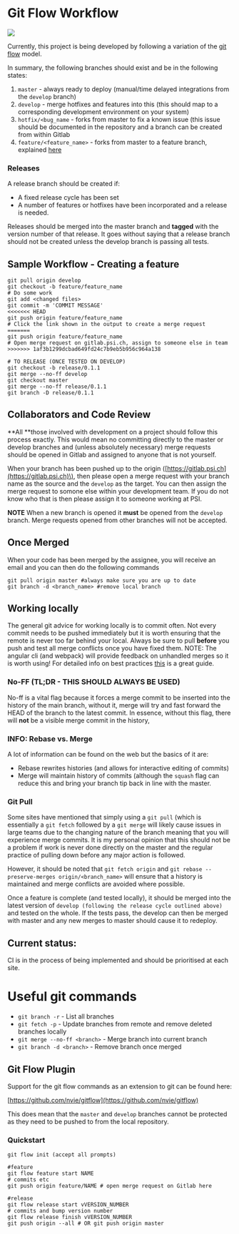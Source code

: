 # Git Flow Workflow

![](https://images.duckduckgo.com/iu/?u=http%3A%2F%2F1.bp.blogspot.com%2F-ct9MmWf5gJk%2FU2Pe9V8A5GI%2FAAAAAAAAAT0%2F0Y-XvAb9RB8%2Fs1600%2Fgitflow-orig-diagram.png&f=1)

Currently, this project is being developed by following a variation of the [git flow](https://www.atlassian.com/git/tutorials/comparing-workflows/gitflow-workflow) model.

In summary, the following branches should exist and be in the following states:  
1. `master` - always ready to deploy \(manual/time delayed integrations from the `develop` branch\)  
2. `develop` - merge hotfixes and features into this \(this should map to a corresponding development environment on your system\)  
3. `hotfix/<bug_name` - forks from master to fix a known issue \(this issue should be documented in the repository and a branch can be created from within Gitlab  
4. `feature/<feature_name>` - forks from master to a feature branch, explained [here](https://gitlab.psi.ch/help/workflow/workflow.md)

### Releases

A release branch should be created if:

* A fixed release cycle has been set
* A number of features or hotfixes have been incorporated and a release is needed.

Releases should be merged into the master branch and **tagged** with the version number of that release. It goes without saying that a release branch should not be created unless the develop branch is passing all tests.

## Sample Workflow - Creating a feature

```
git pull origin develop
git checkout -b feature/feature_name
# Do some work
git add <changed files>
git commit -m 'COMMIT MESSAGE'
<<<<<<< HEAD
git push origin feature/feature_name
# Click the link shown in the output to create a merge request
=======
git push origin feature/feature_name 
# Open merge request on gitlab.psi.ch, assign to someone else in team
>>>>>>> 1af3b1299dcbad649fd24c7b9eb5b956c964a138

# TO RELEASE (ONCE TESTED ON DEVELOP)
git checkout -b release/0.1.1
git merge --no-ff develop
git checkout master
git merge --no-ff release/0.1.1
git branch -D release/0.1.1
```

## Collaborators and Code Review

**All **those involved with development on a project should follow this process exactly. This would mean no committing directly to the master or develop branches and \(unless absolutely necessary\) merge requests should be opened in Gitlab and assigned to anyone that is not yourself.

When your branch has been pushed up to the origin \([https://gitlab.psi.ch](https://gitlab.psi.ch)\), then please open a merge request with your branch name as the source and the `develop` as the target. You can then assign the merge request to somone else within your development team. If you do not know who that is then please assign it to someone working at PSI.

**NOTE** When a new branch is opened it **must** be opened from the `develop` branch. Merge requests opened from other branches will not be accepted.

## Once Merged

When your code has been merged by the assignee, you will receive an email and you can then do the following commands

```
git pull origin master #always make sure you are up to date
git branch -d <branch_name> #remove local branch
```

## Working locally

The general git advice for working locally is to commit often. Not every commit needs to be pushed immediately but it is worth ensuring that the remote is never too far behind your local. Always be sure to pull **before** you push and test all merge conflicts once you have fixed them. NOTE: The angular cli \(and webpack\) will provide feedback on unhandled merges so it is worth using! For detailed info on best practices [this](https://sethrobertson.github.io/GitBestPractices/) is a great guide.

### No-FF \(TL;DR - THIS SHOULD ALWAYS BE USED\)

No-ff is a vital flag because it forces a merge commit to be inserted into the history of the main branch, without it, merge will try and fast forward the HEAD of the branch to the latest commit. In essence, without this flag, there will **not** be a visible merge commit in the history,

### INFO: Rebase vs. Merge

A lot of information can be found on the web but the basics of it are:

* Rebase rewrites histories  \(and allows for interactive editing of commits\)
* Merge will maintain history of commits \(although the `squash` flag can reduce this and bring your branch tip back in line with the master.

### Git Pull

Some sites have mentioned that simply using a `git pull` \(which is essentially a `git fetch` followed by a `git merge` will likely cause issues in large teams due to the changing nature of the branch meaning that you will experience merge commits. It is my personal opinion that this should not be a problem if work is never done directly on the master and the regular practice of pulling down before any major action is followed.

However, it should be noted that `git fetch origin` and `git rebase --preserve-merges origin/<branch_name>` will ensure that a history is maintained and merge conflicts are avoided where possible.

Once a feature is complete \(and tested locally\), it should be merged into the latest version of `develop (following the release cycle outlined above)` and tested on the whole. If the tests pass, the develop can then be merged with master and any new merges to master should cause it to redeploy.

## Current status:

CI is in the process of being implemented and should be prioritised at each site.

# Useful git commands

* `git branch -r` -  List all branches
* `git fetch -p` -  Update branches from remote and remove deleted branches locally
* `git merge --no-ff <branch>` -  Merge branch into current branch
* `git branch -d <branch>` -  Remove branch once merged 

## Git Flow Plugin

Support for the git flow commands as an extension to git can be found here:

[https://github.com/nvie/gitflow](https://github.com/nvie/gitflow)

This does mean that the `master` and `develop` branches cannot be protected as they need to be pushed to from the local repository.

### Quickstart

```
git flow init (accept all prompts)

#feature
git flow feature start NAME
# commits etc
git push origin feature/NAME # open merge request on Gitlab here

#release
git flow release start vVERSION_NUMBER
# commits and bump version number
git flow release finish vVERSION_NUMBER
git push origin --all # OR git push origin master
```



